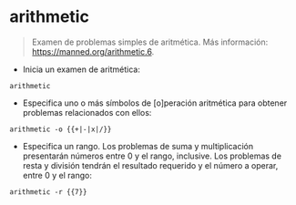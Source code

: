 # arithmetic

> Examen de problemas simples de aritmética.
> Más información: <https://manned.org/arithmetic.6>.

- Inicia un examen de aritmética:

`arithmetic`

- Especifica uno o más símbolos de [o]peración aritmética para obtener problemas relacionados con ellos:

`arithmetic -o {{+|-|x|/}}`

- Especifica un rango. Los problemas de suma y multiplicación presentarán números entre 0 y el rango, inclusive. Los problemas de resta y división tendrán el resultado requerido y el número a operar, entre 0 y el rango:

`arithmetic -r {{7}}`
